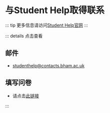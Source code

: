 # 与Student Help取得联系

::: tip
更多信息请访问[Student Help官网](https://intranet.birmingham.ac.uk/student/student-hub/homepage.aspx)
:::

::: details 点击查看

## 邮件

- studenthelp@contacts.bham.ac.uk

## 填写问卷

- 请点击[此链接](https://intranet.birmingham.ac.uk/student/student-hub/contact.aspx?contactFormId=27&pageId=4732&st=Contact%20us%20online)

:::